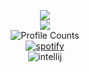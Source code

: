 <p align="center">
  <a href="https://github.com/cnwstn">
    <img src="https://github-readme-stats.vercel.app/api?username=cnwstn&count_private=true&hide_border=true&show_icons=true&include_all_commits=true&bg_color=1b1b1b&title_color=ffffff&text_color=FFFFFF&icon_color=FFFFFF">
  </a>
  <br>
  <a href="https://github.com/cnwstn">
    <img src="https://github-readme-stats.vercel.app/api/top-langs/?username=cnwstn&layout=compact&show_icons=true&hide_border=true&bg_color=1b1b1b&title_color=ffffff&text_color=FFFFFF&icon_color=FFFFFF">
  </a>
  <br>
  <img src="https://komarev.com/ghpvc/?username=cnwstn&color=lightgrey&style=flat-square&label=Profile+Views" alt="Profile Counts">
  <br>
  <a href="https://api.statusbadges.me/openspotify/425760391986020383" target="_blank" rel="noopener"><img src="https://api.statusbadges.me/badge/spotify/425760391986020383?style=for-the-badge" alt="spotify"></a>
  <br>
  <img src="https://api.statusbadges.me/badge/intellij/425760391986020383?style=for-the-badge" alt="intellij">
</p>
